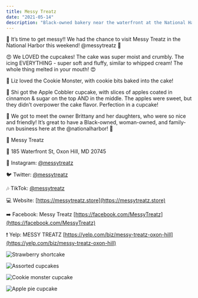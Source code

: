 ```yaml
---
title: Messy Treatz
date: "2021-05-14"
description: "Black-owned bakery near the waterfront at the National Harbor!"
---
```


🧁 It’s time to get messy!! We had the chance to visit Messy Treatz in the National Harbor this weekend! @messytreatz 🧁



😍 We LOVED the cupcakes! The cake was super moist and crumbly. The icing EVERYTHING - super soft and fluffy, similar to whipped cream! The whole thing melted in your mouth! 😍



🍪 Liz loved the Cookie Monster, with cookie bits baked into the cake!



🍎 Shi got the Apple Cobbler cupcake, with slices of apples coated in cinnamon & sugar on the top AND in the middle. The apples were sweet, but they didn’t overpower the cake flavor. Perfection in a cupcake!



💙 We got to meet the owner Brittany and her daughters, who were so nice and friendly! It’s great to have a Black-owned, woman-owned, and family-run business here at the @nationalharbor! 💙



🧁 Messy Treatz

📍 185 Waterfront St, Oxon Hill, MD 20745

📸 Instagram: [@messytreatz](https://www.instagram.com/messytreatz/)

🐦 Twitter: [@messytreatz](https://www.instagram.com/messytreatz/)

🎶 TikTok: [@messytreatz](https://www.instagram.com/messytreatz/)

💻 Website: [https://messytreatz.store](https://messytreatz.store)

➡️ Facebook: Messy Treatz [https://facebook.com/MessyTreatz](https://facebook.com/MessyTreatz)

❗️ Yelp: MESSY TREATZ [https://yelp.com/biz/messy-treatz-oxon-hill](https://yelp.com/biz/messy-treatz-oxon-hill)

![Strawberry shortcake](content_photo_0.jpg)

![Assorted cupcakes](content_photo_1.jpg)

![Cookie monster cupcake](./content_photo_2.jpg)

![Apple pie cupcake](content_photo_3.jpg)
